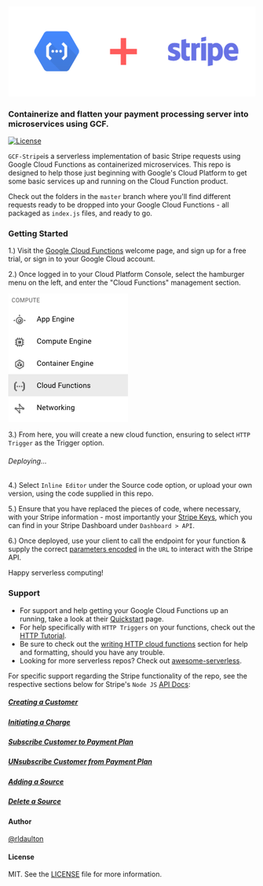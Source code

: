![logo](Screenshots/GCF-Stripe.png)

### Containerize and flatten your payment processing server into microservices using GCF.

[![License](https://img.shields.io/cocoapods/l/Neon.svg)](http://doge.mit-license.org)

`GCF-Stripe`is a serverless implementation of basic Stripe requests using Google Cloud Functions as containerized microservices. This repo is designed to help those just beginning with Google's Cloud Platform to get some basic services up and running on the Cloud Function product.

Check out the folders in the `master` branch where you'll find different requests ready to be dropped into your Google Cloud Functions - all packaged as `index.js` files, and ready to go.

### Getting Started

1.) Visit the [Google Cloud Functions](https://cloud.google.com/functions/) welcome page, and sign up for a free trial, or sign in to your Google Cloud account.

2.) Once logged in to your Cloud Platform Console, select the hamburger menu on the left, and enter the "Cloud Functions" management section.

![gcf-menu](Screenshots/gcf-menu.png)

3.) From here, you will create a new cloud function, ensuring to select `HTTP Trigger` as the Trigger option.

<h6>Deploying...</h6>

4.) Select `Inline Editor` under the Source code option, or upload your own version, using the code supplied in this repo.

5.) Ensure that you have replaced the pieces of code, where necessary, with your Stripe information - most importantly your [Stripe Keys](https://github.com/rldaulton/GCF-Stripe/blob/36f0bef34cfd0d37676208cdec7119c3bdca244a/Charge%20Customer/index.js#L4), which you can find in your Stripe Dashboard under `Dashboard > API`.

6.) Once deployed, use your client to call the endpoint for your function & supply the correct [parameters encoded](https://github.com/rldaulton/GCF-Stripe/blob/96fc38fc0220aee9a0ecaee718a8b0edf1db18d8/Charge%20Customer/index.js#L12) in the `URL` to interact with the Stripe API.

Happy serverless computing!


### Support
- For support and help getting your Google Cloud Functions up an running, take a look at their [Quickstart](https://cloud.google.com/functions/docs/quickstart) page.
- For help specifically with `HTTP Triggers` on your functions, check out the [HTTP Tutorial](https://cloud.google.com/functions/docs/tutorials/http).
- Be sure to check out the [writing HTTP cloud functions](https://cloud.google.com/functions/docs/writing/http) section for help and formatting, should you have any trouble.
- Looking for more serverless repos? Check out [awesome-serverless](https://github.com/anaibol/awesome-serverless).

For specific support regarding the Stripe functionality of the repo, see the respective sections below for Stripe's `Node JS` [API Docs](https://stripe.com/docs/api):

[<h5>Creating a Customer</h5>](https://stripe.com/docs/api/node#create_customer)

[<h5>Initiating a Charge</h5>](https://stripe.com/docs/api/node#create_charge)

[<h5>Subscribe Customer to Payment Plan</h5>](https://stripe.com/docs/api/node#create_subscription)

[<h5>UNsubscribe Customer from Payment Plan</h5>](https://stripe.com/docs/api/node#cancel_subscription)

[<h5>Adding a Source</h5>](https://stripe.com/docs/api/node#create_source)

[<h5>Delete a Source</h5>](https://stripe.com/docs/api/node#delete_card)


#### Author
[@rldaulton](https://ryandaulton.com)

#### License
MIT. See the [LICENSE](https://github.com/rldaulton/GCF-Stripe/blob/master/LICENSE) file for more information.
